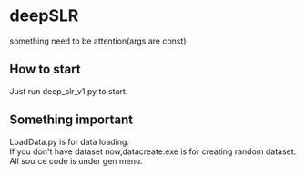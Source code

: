 # **deepSLR**

something need to be attention(args are const)

## **How to start**

Just run deep_slr_v1.py to start.

## **Something important**

LoadData.py is for data loading.</br>
If you don't have dataset now,datacreate.exe is for creating random dataset.</br>
All source code is under gen menu.</br>

